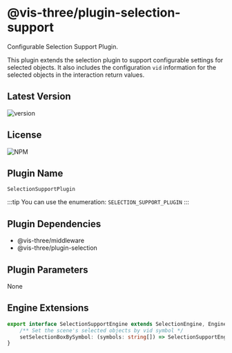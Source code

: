# @vis-three/plugin-selection-support

Configurable Selection Support Plugin.

This plugin extends the selection plugin to support configurable settings for selected objects. It also includes the configuration `vid` information for the selected objects in the interaction return values.

## Latest Version

<img alt="version" src="https://img.shields.io/npm/v/@vis-three/plugin-selection-support">

## License

<img alt="NPM" src="https://img.shields.io/npm/l/@vis-three/plugin-selection-support?color=blue">

## Plugin Name

`SelectionSupportPlugin`

:::tip
You can use the enumeration: `SELECTION_SUPPORT_PLUGIN`
:::

## Plugin Dependencies

- @vis-three/middleware
- @vis-three/plugin-selection

## Plugin Parameters

None

## Engine Extensions

```ts
export interface SelectionSupportEngine extends SelectionEngine, EngineSupport {
    /** Set the scene's selected objects by vid symbol */
    setSelectionBoxBySymbol: (symbols: string[]) => SelectionSupportEngine;
}
```
